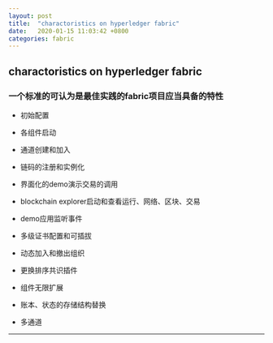 ```yaml
---
layout: post
title:  "charactoristics on hyperledger fabric"
date:   2020-01-15 11:03:42 +0800
categories: fabric
---
```


## charactoristics on hyperledger fabric
### 一个标准的可认为是最佳实践的fabric项目应当具备的特性
* 初始配置
* 各组件启动
* 通道创建和加入
* 链码的注册和实例化
* 界面化的demo演示交易的调用
* blockchain explorer启动和查看运行、网络、区块、交易
* demo应用监听事件


* 多级证书配置和可插拔
* 动态加入和撤出组织
* 更换排序共识插件
* 组件无限扩展
* 账本、状态的存储结构替换
* 多通道
------
